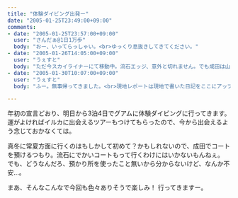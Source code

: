 ```yaml
---
title: "体験ダイビング出発ー"
date: "2005-01-25T23:49:00+09:00"
comments:
- date: "2005-01-25T23:57:00+09:00"
  user: "さんだぁ@1日1万歩"
  body: "おー、いってらっしゃい。<br>ゆっくり息抜きしてきてください。"
- date: "2005-01-26T14:05:00+09:00"
  user: "うぇすと"
  body: "ただ今スカイライナーにて移動中。流石エッジ、意外と切れません。でも成田は山奥なのでそろそろ切れそうな予感意外に早く日暮里に着いてしまったので前のスカイライナーに乗り換えて行くことに。柔軟に対応できました＞京成"
- date: "2005-01-30T10:07:00+09:00"
  user: "うぇすと"
  body: "ふー。無事帰ってきました。<br>現地レポートは現地で書いた日記をここにアップするとしよう。"

---
```


年初の宣言どおり、明日から3泊4日でグアムに体験ダイビングに行ってきます。
運がよければイルカに出会えるツアーもつけてもらったので、今から出会えるよう念じておかなくては。

真冬に常夏方面に行くのはもしかして初めて？かもしれないので、成田でコートを預けるつもり。流石にでかいコートもって行くわけにはいかないもんねぇ。
でも、どうなんだろ、預かり所を使ったこと無いから分からないけど、なんか不安...。

まあ、そんなこんなで今回も色々ありそうで楽しみ！
行ってきますー。
